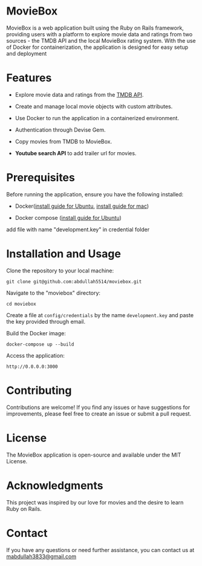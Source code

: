 
# MovieBox


MovieBox is a web application built using the Ruby on Rails framework, providing users with a platform to explore movie data and ratings from two sources - the TMDB API and the local MovieBox rating system. With the use of Docker for containerization, the application is designed for easy setup and deployment


# Features

- Explore movie data and ratings from the [TMDB API](https://developer.themoviedb.org/reference/movie-details).

- Create and manage local movie objects with custom attributes. 

- Use Docker to run the application in a containerized environment. 

- Authentication through Devise Gem.

- Copy movies from TMDB to MovieBox.

- **Youtube search API** to add trailer url for movies.

# Prerequisites

Before running the application, ensure you have the following installed: 

- Docker([install guide for Ubuntu](https://www.digitalocean.com/community/tutorials/how-to-install-and-use-docker-on-ubuntu-20-04), [install guide for mac](https://docs.docker.com/desktop/install/mac-install/))

- Docker compose ([install guide for Ubuntu](https://docs.docker.com/desktop/install/mac-install/))


add file with name "development.key" in credential folder

# Installation and Usage 

Clone the repository to your local machine: 
 

    git clone git@github.com:abdullah5514/moviebox.git 
 

Navigate to the "moviebox" directory: 

    cd moviebox

Create a file at `config/credentials` by the name `development.key` and paste the key provided through email.
 
Build the Docker image: 

    docker-compose up --build
 

Access the application: 

    http://0.0.0.0:3000 


# Contributing 

Contributions are welcome! If you find any issues or have suggestions for improvements, please feel free to create an issue or submit a pull request. 

# License 

The MovieBox application is open-source and available under the MIT License. 

# Acknowledgments 

This project was inspired by our love for movies and the desire to learn Ruby on Rails. 
 

# Contact 

If you have any questions or need further assistance, you can contact us at mabdullah3833@gmail.com